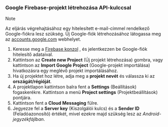 
### <a name="create-a-google-firebase-project-with-api-key"></a>Google Firebase-projekt létrehozása API-kulccsal
> [!NOTE]
> Az eljárás végrehajtásához egy hitelesített e-mail-címmel rendelkező Google-fiókra lesz szükség. Új Google-fiók létrehozásához látogassa meg az <a href="http://go.microsoft.com/fwlink/p/?LinkId=268302" target="_blank">accounts.google.com</a> webhelyet.
> 
> 

1. Keresse meg a [Firebase konzol](https://console.firebase.google.com/) , és jelentkezzen be Google-fiók hitelesítő adataival.
2. Kattintson az **Create new Project** (Új projekt létrehozása) gombra,  vagy kattintson az **Import Google Project** (Google-projekt importálása) hivatkozásra egy meglévő projekt importálásához. 
3. Ha új projektet hoz létre, adja meg a **projekt nevét** és válassza ki az **országát/régióját**.
4. A projektlapon kattintson balra fent a **Settings** (Beállítások) fogaskerékre. Kattintson a menü **Project settings** (Projektbeállítások) pontjára.  
5. Kattintson fent a **Cloud Messaging** fülre. 
6. Jegyezze fel a **Server key** (Kiszolgálói kulcs) és a **Sender ID** (Feladóazonosító) értékét, mivel ezekre majd szükség lesz az *Android-jegyzékfájlban*.  


